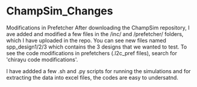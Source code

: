 # ChampSim_Changes
Modifications in Prefetcher
After downloading the ChampSim repository, I ave added and modified a few files in the /inc/ and /prefetcher/ folders, which I have uploaded in the repo. 
You can see new files named spp_design1/2/3 which contains the 3 designs that we wanted to test. To see the code modifications in prefetchers (.l2c_pref files), 
search for 'chirayu code modifications'.

I have addded a few .sh and .py scripts for running the simulations and for extracting the data into excel files, the codes are easy to undersatnd.
